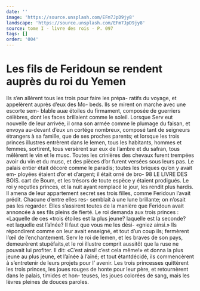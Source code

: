 ```yaml
---
date: ''
image: 'https://source.unsplash.com/EFm7JpD9jy8'
landscape: 'https://source.unsplash.com/EFm7JpD9jy8'
source: tome I - livre des rois - P. 097
tags: []
order: '004'
---
```


# Les fils de Feridoun se rendent auprès du roi du Yemen

Ils s’en allèrent tous les trois pour faire les prépa-
ratifs du voyage, et appelèrent auprès d’eux des Mo-
beds. Ils se mirent on marche avec une escorte sem- blable auæ étoiles du firmament, composée de guerriers
célèbres, dont les faces brillaient comme le soleil. Lorsque Serv eut nouvelle de leur arrivée, il orna son armée comme le plumage du faisan, et envoya au-devant d’eux un cortége nombreux, composé tant
de seigneurs étrangers à sa famille, que de ses proches parents; et lorsque les trois princes illustres entrèrent dans le Iemen, tous les habitants, hommes et femmes, sortirent, tous versèrent sur eux de l’ambre et du safran, tous mêlèrent le vin et le musc.
Toutes les crinières des chevaux furent trempées avoir du vin et du musc, et des pièces d’or furent versées sous leurs pas. Le palais entier était décoré comme
le paradis; toutes les briques qu’on y avait em- ployées étaient d’or et d’argent; il était orné de bro-
98 LE LIVRE DES BOIS.
cart de Boum, et les trésors de toute espèce y étaient
prodigués. Le roi y reçutles princes, et la nuit ayant remplacé le jour, les rendit plus hardis. Il amena de leur appartement secret ses trois filles, comme Feridoun l’avait prédit. Chacune d’entre elles res-
semblait à une lune brillante; on n’osait pas les regarder. Elles s’assirent toutes de la manière que Feridoun avait annoncée à ses fils pleins de fierté.
Le roi demanda aux trois princes : «Laquelle de ces «trois étoiles est la plus jeune? laquelle est la seconde?
«et laquelle est l’aînée? Il faut que vous me les dési-
«gniez ainsi.» Ils répondirent comme on leur avait enseigné, et tout d’un coup ils; fermèrent l’œil de l’enchantement. Serv le roi de Iemen, et les braves de son pays, demeurèrent stupéfaits,et le roi illustre
comprit aussitôt que la ruse ne pouvait lui profiter. Il dit: «C’est ainsi! c’est cela même!» et donna la
plus jeune au plus jeune, et l’aînée à l’aîné; et tout
étantdécidé, ils commencèrent à s’entretenir de leurs
projets pour l’ avenir. Les trois princesses quittèrent les
trois princes, les joues rouges de honte pour leur père, et retournèrent dans le palais, timides et hon- teuses, les joues colorées de sang, mais les lèvres pleines de douces paroles.
